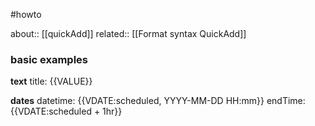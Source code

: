 #howto

about:: [[quickAdd]]
related:: [[Format syntax  QuickAdd]]

### basic examples

**text**
 title: {{VALUE}} 

**dates**
datetime: {{VDATE:scheduled, YYYY-MM-DD HH:mm}}
endTime: {{VDATE:scheduled + 1hr}} 
